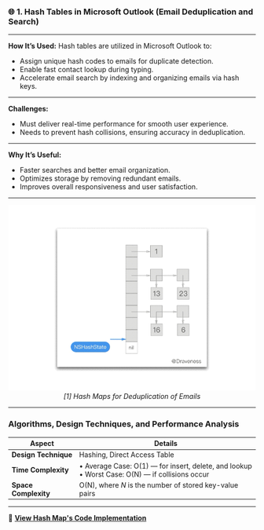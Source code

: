 
### 🌐 **1. Hash Tables in Microsoft Outlook (Email Deduplication and Search)**

---

**How It’s Used:**
Hash tables are utilized in Microsoft Outlook to:

* Assign unique hash codes to emails for duplicate detection.
* Enable fast contact lookup during typing.
* Accelerate email search by indexing and organizing emails via hash keys.

---

**Challenges:**

* Must deliver real-time performance for smooth user experience.
* Needs to prevent hash collisions, ensuring accuracy in deduplication.

---

**Why It’s Useful:**

* Faster searches and better email organization.
* Optimizes storage by removing redundant emails.
* Improves overall responsiveness and user satisfaction.

---

<p align="center">
  <img src="https://github.com/Sindhuhurakadli/sindhu_portfolio.io/blob/main/images/2016-05-07-objc-hashtable-hashstate-next.gif?raw=true" alt="Microsoft Infrastructure - Hash Map Deduplication" width="600">
  <br>
  <em>[1] Hash Maps for Deduplication of Emails</em>
</p>

---

###  Algorithms, Design Techniques, and Performance Analysis

| **Aspect**           | **Details**                                                                                          |
| -------------------- | ---------------------------------------------------------------------------------------------------- |
| **Design Technique** | Hashing, Direct Access Table                                                                         |
| **Time Complexity**  | • Average Case: O(1) — for insert, delete, and lookup  <br> • Worst Case: O(N) — if collisions occur |
| **Space Complexity** | O(N), where *N* is the number of stored key-value pairs                                              |

---

🔗 **[View Hash Map's Code Implementation](https://github.com/Sindhuhurakadli/sindhu_portfolio.io/blob/main/codes/hash.cpp)**


